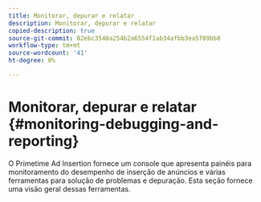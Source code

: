 ```yaml
---
title: Monitorar, depurar e relatar
description: Monitorar, depurar e relatar
copied-description: true
source-git-commit: 02ebc3548a254b2a6554f1ab34afbb3ea5f09bb8
workflow-type: tm+mt
source-wordcount: '41'
ht-degree: 0%

---
```


# Monitorar, depurar e relatar {#monitoring-debugging-and-reporting}

O Primetime Ad Insertion fornece um console que apresenta painéis para monitoramento do desempenho de inserção de anúncios e várias ferramentas para solução de problemas e depuração. Esta seção fornece uma visão geral dessas ferramentas.
